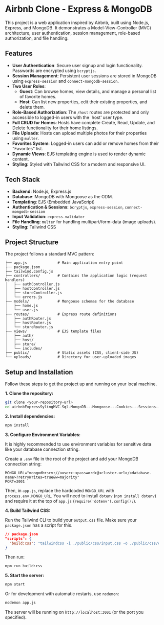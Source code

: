 # Airbnb Clone - Express & MongoDB

This project is a web application inspired by Airbnb, built using Node.js, Express, and MongoDB. It demonstrates a Model-View-Controller (MVC) architecture, user authentication, session management, role-based authorization, and file handling.

## Features

- **User Authentication**: Secure user signup and login functionality. Passwords are encrypted using `bcryptjs`.
- **Session Management**: Persistent user sessions are stored in MongoDB using `express-session` and `connect-mongodb-session`.
- **Two User Roles**:
  - **Guest**: Can browse homes, view details, and manage a personal list of favorite homes.
  - **Host**: Can list new properties, edit their existing properties, and delete them.
- **Role-Based Authorization**: The `/host` routes are protected and only accessible to logged-in users with the 'host' user type.
- **Full CRUD for Homes**: Hosts have complete Create, Read, Update, and Delete functionality for their home listings.
- **File Uploads**: Hosts can upload multiple photos for their properties using `multer`.
- **Favorites System**: Logged-in users can add or remove homes from their "Favorites" list.
- **Dynamic Views**: EJS templating engine is used to render dynamic content.
- **Styling**: Styled with Tailwind CSS for a modern and responsive UI.

## Tech Stack

- **Backend**: Node.js, Express.js
- **Database**: MongoDB with Mongoose as the ODM.
- **Templating**: EJS (Embedded JavaScript)
- **Authentication & Sessions**: `bcryptjs`, `express-session`, `connect-mongodb-session`
- **Input Validation**: `express-validator`
- **File Handling**: `multer` for handling multipart/form-data (image uploads).
- **Styling**: Tailwind CSS

## Project Structure

The project follows a standard MVC pattern:

```
├── app.js              # Main application entry point
├── package.json
├── tailwind.config.js
├── controllers/        # Contains the application logic (request handlers)
│   ├── authController.js
│   ├── hostController.js
│   ├── storeController.js
│   └── errors.js
├── models/             # Mongoose schemas for the database
│   ├── home.js
│   └── user.js
├── routes/             # Express route definitions
│   ├── authRouter.js
│   ├── hostRouter.js
│   └── storeRouter.js
├── views/              # EJS template files
│   ├── auth/
│   ├── host/
│   ├── store/
│   └── includes/
├── public/             # Static assets (CSS, client-side JS)
└── uploads/            # Directory for user-uploaded images
```

## Setup and Installation

Follow these steps to get the project up and running on your local machine.

**1. Clone the repository:**

```bash
git clone <your-repository-url>
cd airbnbExpressSylingMVC-Sql-MongoDB---Mongoose---Cookies---Sessions---Authentication---Authorization---File-handling
```

**2. Install dependencies:**

```bash
npm install
```

**3. Configure Environment Variables:**

It is highly recommended to use environment variables for sensitive data like your database connection string.

Create a `.env` file in the root of the project and add your MongoDB connection string:

```env
MONGO_URL="mongodb+srv://<user>:<password>@<cluster-url>/<database-name>?retryWrites=true&w=majority"
PORT=3001
```

Then, in `app.js`, replace the hardcoded `MONGO_URL` with `process.env.MONGO_URL`. You will need to install `dotenv` (`npm install dotenv`) and require it at the top of `app.js` (`require('dotenv').config();`).

**4. Build Tailwind CSS:**

Run the Tailwind CLI to build your `output.css` file. Make sure your `package.json` has a script for this.

```json
// package.json
"scripts": {
  "build:css": "tailwindcss -i ./public/css/input.css -o ./public/css/output.css --watch"
}
```

Then run:
```bash
npm run build:css
```

**5. Start the server:**

```bash
npm start
```

Or for development with automatic restarts, use `nodemon`:

```bash
nodemon app.js
```

The server will be running on `http://localhost:3001` (or the port you specified).